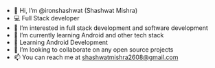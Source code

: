 - 👋 Hi, I’m @ironshashwat (Shashwat Mishra)
- 💻 Full Stack developer
- 👀 I’m interested in full stack development and software development
- 🌱 I’m currently learning Android and other tech stack
- 📱 Learning Android Development
- 💞️ I’m looking to collaborate on any open source projects
- 📫 You can reach me at shashwatmishra2608@gmail.com  

<!---
ironshashwat/ironshashwat is a ✨ special ✨ repository because its `README.md` (this file) appears on your GitHub profile.
You can click the Preview link to take a look at your changes.
--->
